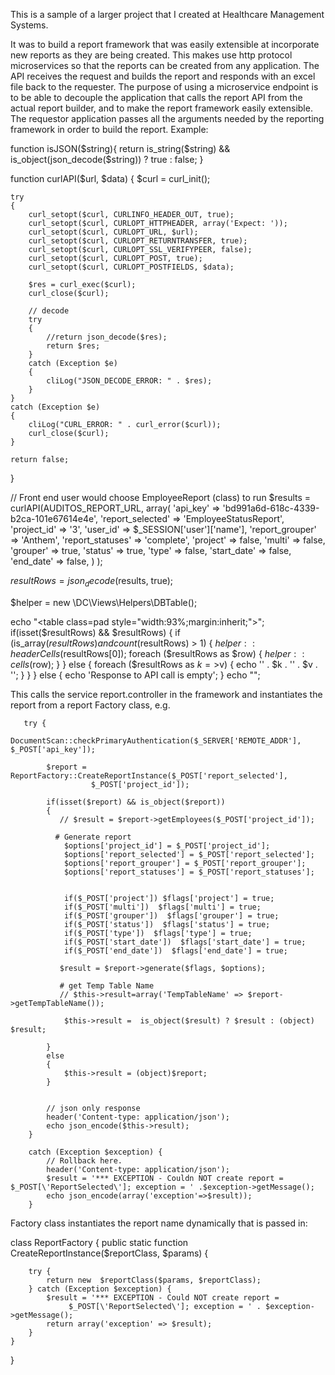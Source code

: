 This is a sample of a larger project that I created at Healthcare Management Systems.

It was to build a report framework that was easily extensible at incorporate new reports as they are being created. This makes use http protocol microservices so that the reports can be created from any application. The API receives the request and builds the report and responds with an excel file back to the requester. The purpose of using a microservice endpoint is to be able to decouple the application that calls the report API from the actual report builder, and to make the report framework easily extensible. 
The requestor application passes all the arguments needed by the reporting framework in order to build the report. Example:

function isJSON($string){
    return is_string($string) && is_object(json_decode($string)) ? true : false;
}


function curlAPI($url, $data)
{
    $curl = curl_init();

    try
    {
        curl_setopt($curl, CURLINFO_HEADER_OUT, true);
        curl_setopt($curl, CURLOPT_HTTPHEADER, array('Expect: '));
        curl_setopt($curl, CURLOPT_URL, $url);
        curl_setopt($curl, CURLOPT_RETURNTRANSFER, true);
        curl_setopt($curl, CURLOPT_SSL_VERIFYPEER, false);
        curl_setopt($curl, CURLOPT_POST, true);
        curl_setopt($curl, CURLOPT_POSTFIELDS, $data);

        $res = curl_exec($curl);
        curl_close($curl);

        // decode
        try
        {
            //return json_decode($res);
            return $res;
        }
        catch (Exception $e)
        {
            cliLog("JSON_DECODE_ERROR: " . $res);
        }
    }
    catch (Exception $e)
    {
        cliLog("CURL_ERROR: " . curl_error($curl));
        curl_close($curl);
    }

    return false;
}


// Front end user would choose EmployeeReport (class) to run
$results = curlAPI(AUDITOS_REPORT_URL, array(
        'api_key'          => 'bd991a6d-618c-4339-b2ca-101e67614e4e',
        'report_selected'  => 'EmployeeStatusReport',
        'project_id' 	   => '3',
        'user_id'          => $_SESSION['user']['name'],
        'report_grouper'   => 'Anthem',
        'report_statuses'  => 'complete',
        'project' 	       => false,
        'multi' 	       => false,
        'grouper' 	       => true,
        'status'           => true,
        'type'             => false,
        'start_date'       => false,
        'end_date'         => false,
    )
);


$resultRows = json_decode($results, true);

$helper = new \DC\Views\Helpers\DBTable();

echo "<table class=pad style=\"width:93%;margin:inherit;\"\>";
if(isset($resultRows) && $resultRows)
{
    if (is_array($resultRows) and count($resultRows) > 1)
    {
        $helper::headerCells($resultRows[0]);
        foreach ($resultRows as $row) {
            $helper::cells($row);
        }
    }
    else
    {
        foreach ($resultRows as $k=>$v) {
            echo '<tr><td>' . $k . '</td><td>' . $v . '</td></tr>';
        }
    }
}
else
{
    echo '<tr><td>Response to API call is empty</td></tr>';
}
echo "</table>";

This calls the service report.controller in the framework and instantiates the report from a report Factory class, e.g.

       try {
            DocumentScan::checkPrimaryAuthentication($_SERVER['REMOTE_ADDR'], $_POST['api_key']);

            $report = ReportFactory::CreateReportInstance($_POST['report_selected'], 
                      $_POST['project_id']);

            if(isset($report) && is_object($report))
            {
               // $result = $report->getEmployees($_POST['project_id']);

              # Generate report
                $options['project_id'] = $_POST['project_id'];
                $options['report_selected'] = $_POST['report_selected'];
                $options['report_grouper'] = $_POST['report_grouper'];
                $options['report_statuses'] = $_POST['report_statuses'];


                if($_POST['project']) $flags['project'] = true;
                if($_POST['multi'])  $flags['multi'] = true;
                if($_POST['grouper'])  $flags['grouper'] = true;
                if($_POST['status'])  $flags['status'] = true;
                if($_POST['type'])  $flags['type'] = true;
                if($_POST['start_date'])  $flags['start_date'] = true;
                if($_POST['end_date'])  $flags['end_date'] = true;

               $result = $report->generate($flags, $options);

               # get Temp Table Name
               // $this->result=array('TempTableName' => $report->getTempTableName());

                $this->result =  is_object($result) ? $result : (object) $result;

            }
            else
            {
                $this->result = (object)$report;
            }


            // json only response
            header('Content-type: application/json');
            echo json_encode($this->result);
        }

        catch (Exception $exception) {
            // Rollback here.
            header('Content-type: application/json');
            $result = '*** EXCEPTION - Couldn NOT create report = $_POST[\'ReportSelected\']; exception = ' .$exception->getMessage();
            echo json_encode(array('exception'=>$result));
        }

Factory class instantiates the report name dynamically that is passed in:

class ReportFactory
{
    public static function CreateReportInstance($reportClass, $params)
    {

        try {
            return new  $reportClass($params, $reportClass);
        } catch (Exception $exception) {
            $result = '*** EXCEPTION - Could NOT create report = 
                 $_POST[\'ReportSelected\']; exception = ' . $exception->getMessage();
            return array('exception' => $result);
        }
    }
}

